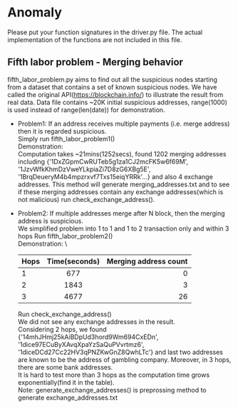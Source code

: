﻿# Anomaly

Please put your function signatures in the driver.py file. The actual implementation of the functions are not included 
in this file.

## Fifth labor problem - Merging behavior
fifth_labor_problem.py aims to  find out all the suspicious nodes starting from a dataset that contains a set of known suspicious nodes.
We have called the original API(https://blockchain.info/) to illustrate the result from real data. Data file contains ~20K initial suspicious addresses, range(1000) is used instead of range(len(date)) for demonstration.
- Problem1: If an address receives multiple payments (i.e. merge address) then it is regarded suspicious.\
    Simply run fifth_labor_problem1()\
    Demonstration: \
    Computation takes ~21mins(1252secs), found 1202 merging addresses including
    {'1DxZGpmCwRUTeb5g1za1CJ2mcFK5w6f69M', '1JzvWfkKhmDzVweYLkpiaZi7D8zG6XBg5E', '1BrqDeueryM4b4mpzrxvf7Txs15eiqYRRk'...}
    and also 4 exchange addresses.
    This method will generate merging_addresses.txt and to see if these merging addresses contain
    any exchange addresses(which is not malicious) run check_exchange_address().

- Problem2: If multiple addresses merge after N block, then the merging address is suspicious.\
    We simplified problem into 1 to 1 and 1 to 2 transaction only and within 3 hops
    Run fifth_labor_problem2()\
    Demonstration: \

    | Hops  | Time(seconds) | Merging address count  |
    | ------|:-------------:| ----------------------:|
    |      1|            677|                       0|
    |      2|           1843|                       3|
    |      3|           4677|                      26|
    
    Run check_exchange_address()\
    We did not see any exchange addresses in the result.\
    Considering 2 hops, we found {'14mhJHmj25kAiBDpUd3hord9Wm694CxEDn', '1dice97ECuByXAvqXpaYzSaQuPVvrtmz6', '1diceDCd27Cc22HV3qPNZKwGnZ8QwhLTc'}
    and last two addresses are known to be the address of gambling company. Moreover, in 3 hops, there are some bank addresses.\
    It is hard to test more than 3 hops as the computation time grows exponentially(find it in the table).\
    Note: generate_exchange_addresses() is preprossing method to generate exchange_addresses.txt
    

